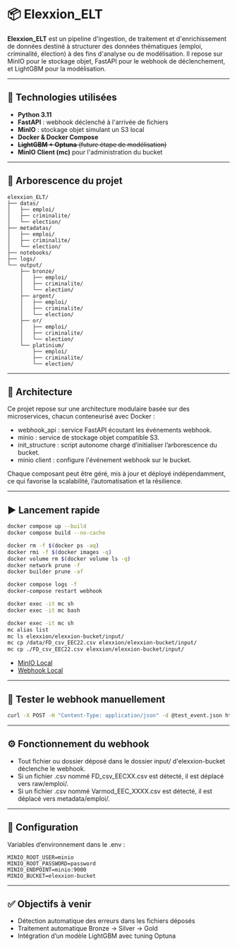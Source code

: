 # 📦 Elexxion_ELT

**Elexxion_ELT** est un pipeline d'ingestion, de traitement et d'enrichissement de données destiné à structurer des données thématiques (emploi, criminalité, élection) à des fins d'analyse ou de modélisation. Il repose sur MinIO pour le stockage objet, FastAPI pour le webhook de déclenchement, et LightGBM pour la modélisation.

---

## 🔧 Technologies utilisées

- **Python 3.11**
- **FastAPI** : webhook déclenché à l'arrivée de fichiers
- **MinIO** : stockage objet simulant un S3 local
- **Docker & Docker Compose**
- ~~**LightGBM + Optuna** (future étape de modélisation)~~
- **MinIO Client (mc)** pour l'administration du bucket

---

## 📂 Arborescence du projet

```plaintext
elexxion_ELT/
├── datas/
│   ├── emploi/
│   ├── criminalite/
│   └── election/
├── metadatas/
│   ├── emploi/
│   ├── criminalite/
│   └── election/
├── notebooks/
├── logs/
└── output/
    ├── bronze/
    │   ├── emploi/
    │   ├── criminalite/
    │   └── election/
    ├── argent/
    │   ├── emploi/
    │   ├── criminalite/
    │   └── election/
    ├── or/
    │   ├── emploi/
    │   ├── criminalite/
    │   └── election/
    └── platinium/
        ├── emploi/
        ├── criminalite/
        └── election/
```

---

## 🧱 Architecture

Ce projet repose sur une architecture modulaire basée sur des microservices, chacun conteneurisé avec Docker :

- webhook_api : service FastAPI écoutant les événements webhook.
- minio : service de stockage objet compatible S3.
- init_structure : script autonome chargé d’initialiser l’arborescence du bucket.
- minio client : configure l'événement webhook sur le bucket.

Chaque composant peut être géré, mis à jour et déployé indépendamment, ce qui favorise la scalabilité, l’automatisation et la résilience.

---

## ▶️ Lancement rapide

```bash
docker compose up --build
docker compose build --no-cache
```

```bash
docker rm -f $(docker ps -aq)
docker rmi -f $(docker images -q)
docker volume rm $(docker volume ls -q)
docker network prune -f
docker builder prune -af
```

```bash
docker compose logs -f
docker-compose restart webhook
```

```bash
docker exec -it mc sh
docker exec -it mc bash
```

```bash
docker exec -it mc sh
mc alias list
mc ls elexxion/elexxion-bucket/input/
mc cp /data/FD_csv_EEC22.csv elexxion/elexxion-bucket/input/
mc cp ./FD_csv_EEC22.csv elexxion/elexxion-bucket/input/
```

- [MinIO Local](http://localhost:9001)  
- [Webhook Local](http://localhost:8000)  

---

## 🧪 Tester le webhook manuellement

```bash
curl -X POST -H "Content-Type: application/json" -d @test_event.json http://localhost:8000/
```

---

## ⚙️ Fonctionnement du webhook

- Tout fichier ou dossier déposé dans le dossier input/ d'elexxion-bucket déclenche le webhook.
- Si un fichier .csv nommé FD_csv_EECXX.csv est détecté, il est déplacé vers raw/emploi/.
- Si un fichier .csv nommé Varmod_EEC_XXXX.csv est détecté, il est déplacé vers metadata/emploi/.

---

## 🔐 Configuration

Variables d’environnement dans le .env :

``` env
MINIO_ROOT_USER=minio
MINIO_ROOT_PASSWORD=password
MINIO_ENDPOINT=minio:9000
MINIO_BUCKET=elexxion-bucket
```

---

## ✅ Objectifs à venir

- Détection automatique des erreurs dans les fichiers déposés
- Traitement automatique Bronze → Silver → Gold
- Intégration d’un modèle LightGBM avec tuning Optuna